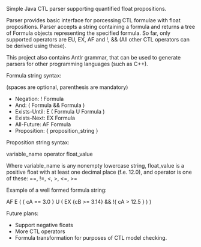 Simple Java CTL parser supporting quantified float propositions.

Parser provides basic interface for porcessing CTL formulae with float propositions. 
Parser accepts a string containing a formula and returns a tree of Formula objects representing the specified formula.
So far, only supported operators are EU, EX, AF and !, && (All other CTL operators can be derived using these).

This project also contains Antlr grammar, that can be used to generate parsers for other programming languages (such as C++).

Formula string syntax:

(spaces are optional, parenthesis are mandatory)

  - Negation: ! Formula
  - And: ( Formula && Formula )
  - Exists-Until: E ( Formula U Formula )
  - Exists-Next: EX Formula
  - All-Future: AF Formula
  - Proposition: { proposition_string }

Proposition string syntax:

variable_name operator float_value

Where variable_name is any nonempty lowercase string, float_value is a positive float with at least one decimal place (f.e. 12.0), and operator is one of these:
==, !=, <, >, <=, >=

Example of a well formed formula string:

AF E ( { cA == 3.0 } U ( EX {cB >= 3.14} && !{ cA > 12.5 } ) )


Future plans:

  - Support negative floats
  - More CTL operators
  - Formula transformation for purposes of CTL model checking.
